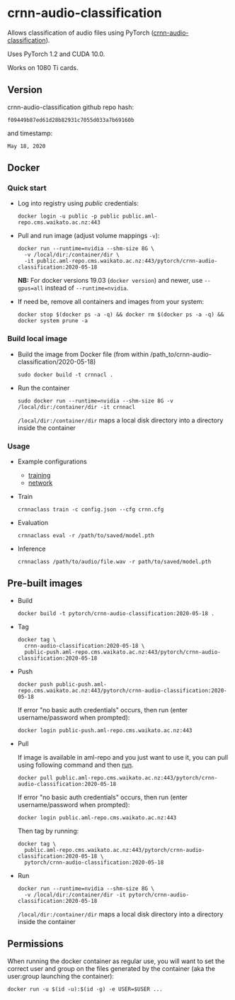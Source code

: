 # crnn-audio-classification

Allows classification of audio files using PyTorch ([crnn-audio-classification](https://github.com/ksanjeevan/crnn-audio-classification)).

Uses PyTorch 1.2 and CUDA 10.0.

Works on 1080 Ti cards. 

## Version

crnn-audio-classification github repo hash:

```
f09449b87ed61d28b82931c7055d033a7b69160b
```

and timestamp:

```
May 18, 2020
```

## Docker

### Quick start

* Log into registry using *public* credentials:

  ```commandline
  docker login -u public -p public public.aml-repo.cms.waikato.ac.nz:443 
  ```

* Pull and run image (adjust volume mappings `-v`):

  ```commandline
  docker run --runtime=nvidia --shm-size 8G \
    -v /local/dir:/container/dir \
    -it public.aml-repo.cms.waikato.ac.nz:443/pytorch/crnn-audio-classification:2020-05-18
  ```

  **NB:** For docker versions 19.03 (`docker version`) and newer, use `--gpus=all` instead of `--runtime=nvidia`.

* If need be, remove all containers and images from your system:

  ```commandline
  docker stop $(docker ps -a -q) && docker rm $(docker ps -a -q) && docker system prune -a
  ```

### Build local image

* Build the image from Docker file (from within /path_to/crnn-audio-classification/2020-05-18)

  ```commandline
  sudo docker build -t crnnacl .
  ```
  
* Run the container

  ```commandline
  sudo docker run --runtime=nvidia --shm-size 8G -v /local/dir:/container/dir -it crnnacl
  ```
  `/local/dir:/container/dir` maps a local disk directory into a directory inside the container

### Usage

* Example configurations

  * [training](https://github.com/ksanjeevan/crnn-audio-classification/blob/master/config.json)
  * [network](https://github.com/ksanjeevan/crnn-audio-classification/blob/master/crnn.cfg)

* Train

  ```commandline
  crnnaclass train -c config.json --cfg crnn.cfg
  ```
  
* Evaluation 

  ```commandline
  crnnaclass eval -r /path/to/saved/model.pth
  ```

* Inference

  ```commandline
  crnnaclass /path/to/audio/file.wav -r path/to/saved/model.pth 
  ```

## Pre-built images

* Build

  ```commandline
  docker build -t pytorch/crnn-audio-classification:2020-05-18 .
  ```
  
* Tag

  ```commandline
  docker tag \
    crnn-audio-classification:2020-05-18 \
    public-push.aml-repo.cms.waikato.ac.nz:443/pytorch/crnn-audio-classification:2020-05-18
  ```
  
* Push

  ```commandline
  docker push public-push.aml-repo.cms.waikato.ac.nz:443/pytorch/crnn-audio-classification:2020-05-18
  ```
  If error "no basic auth credentials" occurs, then run (enter username/password when prompted):
  
  ```commandline
  docker login public-push.aml-repo.cms.waikato.ac.nz:443
  ```
  
* Pull

  If image is available in aml-repo and you just want to use it, you can pull using following command and then [run](#run).

  ```commandline
  docker pull public.aml-repo.cms.waikato.ac.nz:443/pytorch/crnn-audio-classification:2020-05-18
  ```
  If error "no basic auth credentials" occurs, then run (enter username/password when prompted):
  
  ```commandline
  docker login public.aml-repo.cms.waikato.ac.nz:443
  ```
  Then tag by running:
  
  ```commandline
  docker tag \
    public.aml-repo.cms.waikato.ac.nz:443/pytorch/crnn-audio-classification:2020-05-18 \
    pytorch/crnn-audio-classification:2020-05-18
  ```
  
* <a name="run">Run</a>

  ```commandline
  docker run --runtime=nvidia --shm-size 8G \
    -v /local/dir:/container/dir -it pytorch/crnn-audio-classification:2020-05-18
  ```
  `/local/dir:/container/dir` maps a local disk directory into a directory inside the container


## Permissions

When running the docker container as regular use, you will want to set the correct
user and group on the files generated by the container (aka the user:group launching
the container):

```commandline
docker run -u $(id -u):$(id -g) -e USER=$USER ...
```
